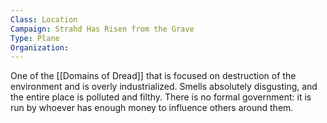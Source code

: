 ```yaml
---
Class: Location
Campaign: Strahd Has Risen from the Grave
Type: Plane
Organization:
---
```

One of the [[Domains of Dread]] that is focused on destruction of the environment and is overly industrialized. Smells absolutely disgusting, and the entire place is polluted and filthy. There is no formal government: it is run by whoever has enough money to influence others around them.